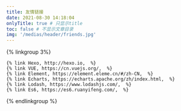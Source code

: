 ```yaml
---
title: 友情链接
date: 2021-08-30 14:18:04
onlyTitle: true # 只显示title
toc: false # 不显示文章目录
img: '/medias/header/friends.jpg'
---
```


{% linkgroup 3%}

    {% link Hexo, http://hexo.io,  %}
    {% link VUE, https://cn.vuejs.org/,  %}
    {% link Element, https://element.eleme.cn/#/zh-CN,  %}
    {% link Echarts, https://echarts.apache.org/zh/index.html,  %}
    {% link Lodash, https://www.lodashjs.com/,  %}
    {% link Es6, https://es6.ruanyifeng.com/,  %}

{% endlinkgroup %}
